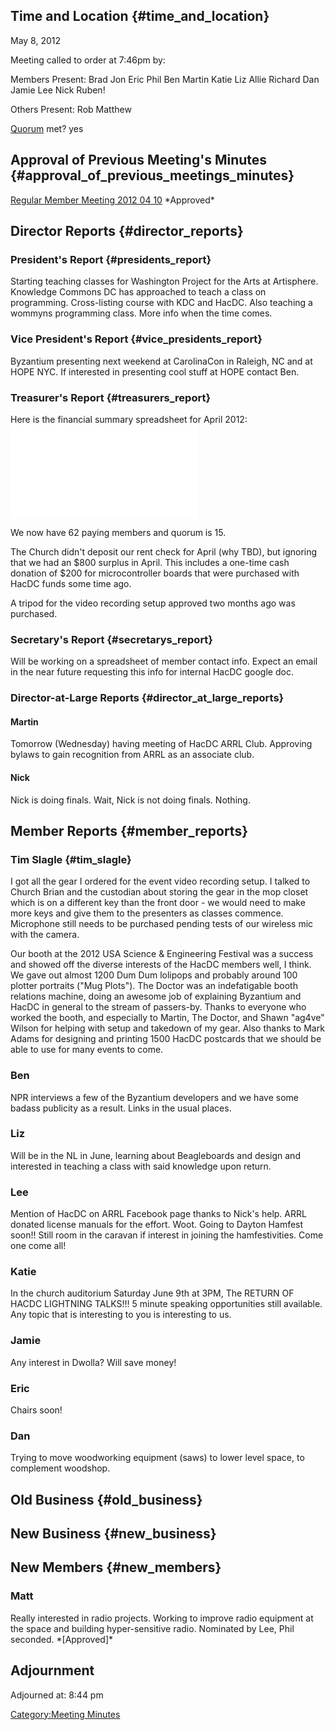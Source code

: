 ## Time and Location {#time_and_location}

May 8, 2012

Meeting called to order at 7:46pm by:

Members Present: Brad Jon Eric Phil Ben Martin Katie Liz Allie Richard
Dan Jamie Lee Nick Ruben!

Others Present: Rob Matthew

[Quorum](Quorum) met? yes

## Approval of Previous Meeting's Minutes {#approval_of_previous_meetings_minutes}

[Regular Member Meeting 2012 04
10](Regular_Member_Meeting_2012_04_10) \*Approved\*

## Director Reports {#director_reports}

### President's Report {#presidents_report}

Starting teaching classes for Washington Project for the Arts at
Artisphere. Knowledge Commons DC has approached to teach a class on
programming. Cross-listing course with KDC and HacDC. Also teaching a
wommyns programming class. More info when the time comes.

### Vice President's Report {#vice_presidents_report}

Byzantium presenting next weekend at CarolinaCon in Raleigh, NC and at
HOPE NYC. If interested in presenting cool stuff at HOPE contact Ben.

### Treasurer's Report {#treasurers_report}

Here is the financial summary spreadsheet for April 2012:
![](HacDC_Financials_Apr_2012.pdf "HacDC_Financials_Apr_2012.pdf")

We now have 62 paying members and quorum is 15.

The Church didn't deposit our rent check for April (why TBD), but
ignoring that we had an \$800 surplus in April. This includes a one-time
cash donation of \$200 for microcontroller boards that were purchased
with HacDC funds some time ago.

A tripod for the video recording setup approved two months ago was
purchased.

### Secretary's Report {#secretarys_report}

Will be working on a spreadsheet of member contact info. Expect an email
in the near future requesting this info for internal HacDC google doc.

### Director-at-Large Reports {#director_at_large_reports}

#### Martin

Tomorrow (Wednesday) having meeting of HacDC ARRL Club. Approving bylaws
to gain recognition from ARRL as an associate club.

#### Nick

Nick is doing finals. Wait, Nick is not doing finals. Nothing.

## Member Reports {#member_reports}

### Tim Slagle {#tim_slagle}

I got all the gear I ordered for the event video recording setup. I
talked to Church Brian and the custodian about storing the gear in the
mop closet which is on a different key than the front door - we would
need to make more keys and give them to the presenters as classes
commence. Microphone still needs to be purchased pending tests of our
wireless mic with the camera.

Our booth at the 2012 USA Science & Engineering Festival was a success
and showed off the diverse interests of the HacDC members well, I think.
We gave out almost 1200 Dum Dum lolipops and probably around 100 plotter
portraits ("Mug Plots"). The Doctor was an indefatigable booth relations
machine, doing an awesome job of explaining Byzantium and HacDC in
general to the stream of passers-by. Thanks to everyone who worked the
booth, and especially to Martin, The Doctor, and Shawn "ag4ve" Wilson
for helping with setup and takedown of my gear. Also thanks to Mark
Adams for designing and printing 1500 HacDC postcards that we should be
able to use for many events to come.

### Ben

NPR interviews a few of the Byzantium developers and we have some badass
publicity as a result. Links in the usual places.

### Liz

Will be in the NL in June, learning about Beagleboards and design and
interested in teaching a class with said knowledge upon return.

### Lee

Mention of HacDC on ARRL Facebook page thanks to Nick's help. ARRL
donated license manuals for the effort. Woot. Going to Dayton Hamfest
soon!! Still room in the caravan if interest in joining the
hamfestivities. Come one come all!

### Katie

In the church auditorium Saturday June 9th at 3PM, The RETURN OF HACDC
LIGHTNING TALKS!!! 5 minute speaking opportunities still available. Any
topic that is interesting to you is interesting to us.

### Jamie

Any interest in Dwolla? Will save money!

### Eric

Chairs soon!

### Dan

Trying to move woodworking equipment (saws) to lower level space, to
complement woodshop.

## Old Business {#old_business}

## New Business {#new_business}

## New Members {#new_members}

### Matt

Really interested in radio projects. Working to improve radio equipment
at the space and building hyper-sensitive radio. Nominated by Lee, Phil
seconded. \*\[Approved\]\*

## Adjournment

Adjourned at: 8:44 pm

[Category:Meeting Minutes](Category:Meeting_Minutes)
